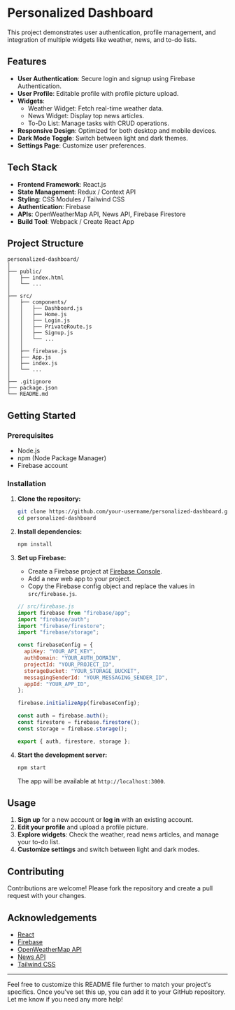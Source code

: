 # Personalized Dashboard

This project demonstrates user authentication, profile management, and integration of multiple widgets like weather, news, and to-do lists.

## Features

- **User Authentication**: Secure login and signup using Firebase Authentication.
- **User Profile**: Editable profile with profile picture upload.
- **Widgets**:
  - Weather Widget: Fetch real-time weather data.
  - News Widget: Display top news articles.
  - To-Do List: Manage tasks with CRUD operations.
- **Responsive Design**: Optimized for both desktop and mobile devices.
- **Dark Mode Toggle**: Switch between light and dark themes.
- **Settings Page**: Customize user preferences.

## Tech Stack

- **Frontend Framework**: React.js
- **State Management**: Redux / Context API
- **Styling**: CSS Modules / Tailwind CSS
- **Authentication**: Firebase
- **APIs**: OpenWeatherMap API, News API, Firebase Firestore
- **Build Tool**: Webpack / Create React App

## Project Structure

```
personalized-dashboard/
│
├── public/
│   ├── index.html
│   └── ...
│
├── src/
│   ├── components/
│   │   ├── Dashboard.js
│   │   ├── Home.js
│   │   ├── Login.js
│   │   ├── PrivateRoute.js
│   │   ├── Signup.js
│   │   └── ...
│   │
│   ├── firebase.js
│   ├── App.js
│   ├── index.js
│   └── ...
│
├── .gitignore
├── package.json
└── README.md
```

## Getting Started

### Prerequisites

- Node.js
- npm (Node Package Manager)
- Firebase account

### Installation

1. **Clone the repository:**

    ```bash
    git clone https://github.com/your-username/personalized-dashboard.git
    cd personalized-dashboard
    ```

2. **Install dependencies:**

    ```bash
    npm install
    ```

3. **Set up Firebase:**

    - Create a Firebase project at [Firebase Console](https://console.firebase.google.com/).
    - Add a new web app to your project.
    - Copy the Firebase config object and replace the values in `src/firebase.js`.

    ```javascript
    // src/firebase.js
    import firebase from "firebase/app";
    import "firebase/auth";
    import "firebase/firestore";
    import "firebase/storage";

    const firebaseConfig = {
      apiKey: "YOUR_API_KEY",
      authDomain: "YOUR_AUTH_DOMAIN",
      projectId: "YOUR_PROJECT_ID",
      storageBucket: "YOUR_STORAGE_BUCKET",
      messagingSenderId: "YOUR_MESSAGING_SENDER_ID",
      appId: "YOUR_APP_ID",
    };

    firebase.initializeApp(firebaseConfig);

    const auth = firebase.auth();
    const firestore = firebase.firestore();
    const storage = firebase.storage();

    export { auth, firestore, storage };
    ```

4. **Start the development server:**

    ```bash
    npm start
    ```

    The app will be available at `http://localhost:3000`.

## Usage

1. **Sign up** for a new account or **log in** with an existing account.
2. **Edit your profile** and upload a profile picture.
3. **Explore widgets**: Check the weather, read news articles, and manage your to-do list.
4. **Customize settings** and switch between light and dark modes.

## Contributing

Contributions are welcome! Please fork the repository and create a pull request with your changes. 


## Acknowledgements

- [React](https://reactjs.org/)
- [Firebase](https://firebase.google.com/)
- [OpenWeatherMap API](https://openweathermap.org/api)
- [News API](https://newsapi.org/)
- [Tailwind CSS](https://tailwindcss.com/)

---

Feel free to customize this README file further to match your project's specifics. Once you've set this up, you can add it to your GitHub repository. Let me know if you need any more help! 

